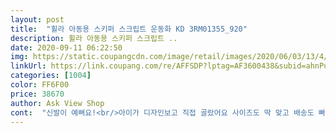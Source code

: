 ```yaml
---
layout: post 
title:  "휠라 아동용 스키퍼 스크립트 운동화 KD 3RM01355_920" 
description: 휠라 아동용 스키퍼 스크립트 ..
date: 2020-09-11 06:22:50 
img: https://static.coupangcdn.com/image/retail/images/2020/06/03/13/4/91c7bb3d-56f7-433f-880b-50e26bb07bc8.jpg 
linkUrl: https://link.coupang.com/re/AFFSDP?lptag=AF3600438&subid=ahnPublicAsk&pageKey=2006024850&itemId=2840131848&vendorItemId=70822415973&traceid=V0-113-d8c772d73a59bd5d 
categories: [1004] 
color: FF6F00 
price: 38670 
author: Ask View Shop 
cont:  "신발이 예뻐요!<br/>아이가 디자인보고 직접 골랐어요 사이즈도 딱 맞고 배송도 빠르고 싸게 잘 산 것 같아요^^<br/>좋은제품 저렴하게 잘 산것 같네요<br/>한치수크게사서 내년까지 신길 수 있겠어요<br/>" 
---
```

